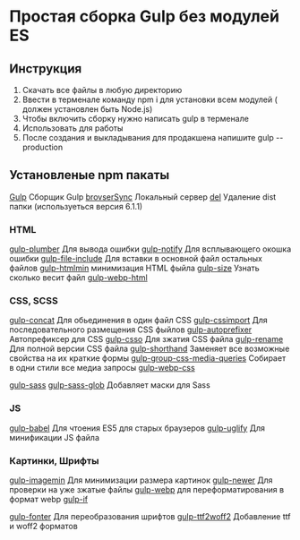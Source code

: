 # Простая сборка Gulp без модулей ES

## Инструкция 
1. Скачать все файлы в любую директорию
2. Ввести в терменале команду npm i для установки всем модулей ( должен установлен быть Node.js)
3. Чтобы включить сборку нужно написать gulp в терменале
4. Использовать для работы
5. После создания и выкладывания для продакшена напишите gulp --production

## Установленые npm пакаты
[Gulp](https://www.npmjs.com/package/gulp) Сборщик Gulp
[brovserSync](https://www.npmjs.com/package/browser-sync) Локальный сервер
[del](https://www.npmjs.com/package/del) Удаление dist папки (используеться версия 6.1.1)

### HTML
[gulp-plumber](https://www.npmjs.com/package/gulp-plumber) Для вывода ошибки
[gulp-notify](https://www.npmjs.com/package/gulp-notify) Для всплывающего окошка ошибки
[gulp-file-include](https://www.npmjs.com/package/gulp-file-include) Для вставки в основной файл остальных файлов
[gulp-htmlmin](https://www.npmjs.com/package/gulp-htmlmin) минимизация HTML фыйла
[gulp-size](https://www.npmjs.com/package/gulp-size) Узнать сколько весит файл
[gulp-webp-html](https://www.npmjs.com/package/gulp-webp-html) 

### CSS, SCSS

[gulp-concat](https://www.npmjs.com/package/gulp-concat) Для обьединения в один файл CSS 
[gulp-cssimport](https://www.npmjs.com/package/gulp-cssimport) Для последовательного размещения CSS фыйлов
[gulp-autoprefixer](https://www.npmjs.com/package/gulp-autoprefixer) Автопрефиксер для CSS
[gulp-csso](https://www.npmjs.com/package/gulp-csso) Для зжатия CSS файла
[gulp-rename](https://www.npmjs.com/package/gulp-rename) Для полной версии CSS файла
[gulp-shorthand](https://www.npmjs.com/package/gulp-shorthand) Заменяет все возможные свойства на их краткие формы
[gulp-group-css-media-queries](https://www.npmjs.com/package/gulp-group-css-media-queries) Собирает в одни стили все медиа запросы
[gulp-webp-css](https://www.npmjs.com/package/gulp-webp-css) 

[gulp-sass](https://www.npmjs.com/package/gulp-sass) 
[gulp-sass-glob](https://www.npmjs.com/package/gulp-sass-glob) Добавляет маски для Sass

### JS

[gulp-babel](https://www.npmjs.com/package/gulp-babel)  Для чтоения ES5 для старых браузеров
[gulp-uglify](https://www.npmjs.com/package/gulp-uglify) Для минификации JS файла

###  Картинки, Шрифты
[gulp-imagemin](https://www.npmjs.com/package/gulp-imagemin) Для минимизации размера картинок
[gulp-newer](https://www.npmjs.com/package/gulp-newer) Для проверки на уже зжатые файлы
[gulp-webp](https://www.npmjs.com/package/gulp-webp) для переформатирования в формат webp
[gulp-if](https://www.npmjs.com/package/gulp-if) 


[gulp-fonter](https://www.npmjs.com/package/gulp-fonter) Для переобразования шрифтов
[gulp-ttf2woff2](https://www.npmjs.com/package/gulp-ttf2woff2) Добавление ttf и woff2 форматов 

